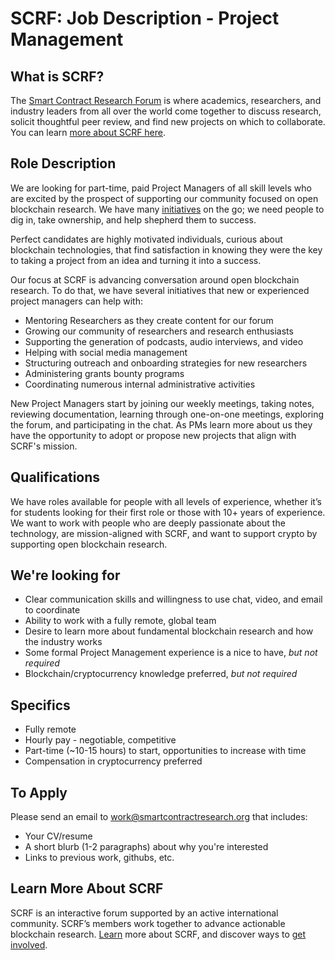 # SCRF: Job Description - Project Management

## What is SCRF?

The [Smart Contract Research Forum](https://www.smartcontractresearch.org/) is where academics, researchers, and industry leaders from all over the world come together to discuss research, solicit thoughtful peer review, and find new projects on which to collaborate. You can learn [more about SCRF here](https://github.com/smartcontractresearchforum/docs).

## Role Description

We are looking for part-time, paid Project Managers of all skill levels who are excited by the prospect of supporting our community focused on open blockchain research. We have many [initiatives](https://github.com/orgs/smartcontractresearchforum/projects/4) on the go; we need people to dig in, take ownership, and help shepherd them to success.

Perfect candidates are highly motivated individuals, curious about blockchain technologies, that find satisfaction in knowing they were the key to taking a project from an idea and turning it into a success.

Our focus at SCRF is advancing conversation around open blockchain research. To do that, we have several initiatives that new or experienced project managers can help with:

* Mentoring Researchers as they create content for our forum
* Growing our community of researchers and research enthusiasts 
* Supporting the generation of podcasts, audio interviews, and video
* Helping with social media management
* Structuring outreach and onboarding strategies for new researchers
* Administering grants bounty programs
* Coordinating numerous internal administrative activities

New Project Managers start by joining our weekly meetings, taking notes, reviewing documentation, learning through one-on-one meetings, exploring the forum, and participating in the chat. As PMs learn more about us they have the opportunity to adopt or propose new projects that align with SCRF's mission.

## Qualifications

We have roles available for people with all levels of experience, whether it’s for students looking for their first role or those with 10+ years of experience. We want to work with people who are deeply passionate about the technology, are mission-aligned with SCRF, and want to support crypto by supporting open blockchain research. 

## We're looking for

* Clear communication skills and willingness to use chat, video, and email to coordinate
* Ability to work with a fully remote, global team
* Desire to learn more about fundamental blockchain research and how the industry works
* Some formal Project Management experience is a nice to have, *but not required*
* Blockchain/cryptocurrency knowledge preferred, *but not required*

## Specifics

* Fully remote
* Hourly pay - negotiable, competitive
* Part-time (~10-15 hours) to start, opportunities to increase with time 
* Compensation in cryptocurrency preferred

## To Apply

Please send an email to work@smartcontractresearch.org that includes:

* Your CV/resume
* A short blurb (1-2 paragraphs) about why you're interested 
* Links to previous work, githubs, etc.

## Learn More About SCRF

SCRF is an interactive forum supported by an active international community. SCRF’s members work together to advance actionable blockchain research. [Learn](https://github.com/smartcontractresearchforum/docs) more about SCRF, and discover ways to [get involved](https://github.com/smartcontractresearchforum/docs/blob/main/en/content_connecting_with_scrf.md).
